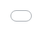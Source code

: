 ```yaml
---
title: Hex
layout: template
filename: HEX
--- 
```

<iframe src="hyperwood.github.io/hex" style="position:fixed; top:0; left:0; bottom:0; right:0; width:100%; height:100%; border:none; margin:0; padding:0; overflow:hidden; z-index:999999;">
    Your browser doesn't support iframes
</iframe>

